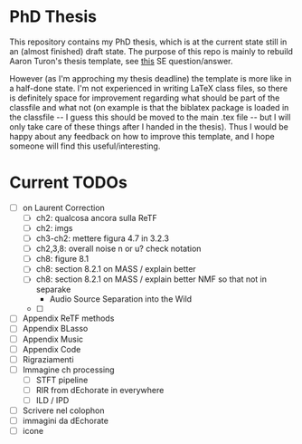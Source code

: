 # PhD Thesis

This repository contains my PhD thesis, which is at the current state still in an (almost finished) draft state.
The purpose of this repo is mainly to rebuild Aaron Turon's thesis template, see [this](https://tex.stackexchange.com/a/263586/37762) SE question/answer.

However (as I'm approching my thesis deadline) the template is more like in a half-done state.
I'm not experienced in writing LaTeX class files, so there is definitely space for improvement regarding what should be part of the classfile and what not (on example is that the biblatex package is loaded in the classfile -- I guess this should be moved to the main .tex file -- but I will only take care of these things after I handed in the thesis).
Thus I would be happy about any feedback on how to improve this template, and I hope someone will find this useful/interesting.


# Current TODOs

- [ ] on Laurent Correction
  - [ ] ch2: qualcosa ancora sulla ReTF
  - [ ] ch2: imgs
  - [ ] ch3-ch2: mettere figura 4.7 in 3.2.3
  - [ ] ch2,3,8: overall noise n or u? check notation
  - [ ] ch8: figure 8.1
  - [ ] ch8: section 8.2.1 on MASS / explain better
  - [ ] ch8: section 8.2.1 on MASS / explain better NMF so that not in separake
    - Audio Source Separation into the Wild
  - [ ]
- [ ] Appendix ReTF methods
- [ ] Appendix BLasso
- [ ] Appendix Music
- [ ] Appendix Code
- [ ] Rigraziamenti
- [ ] Immagine ch processing
  - [ ] STFT pipeline
  - [ ] RIR from dEchorate in everywhere
  - [ ] ILD / IPD
- [ ]  Scrivere nel colophon
  - [ ]  immagini da dEchorate
  - [ ]  icone